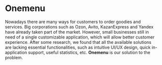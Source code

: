 # Onemenu

Nowadays there are many ways for customers to order goodies and services. Big corporations such as Ozon, Avito, KazanExpress and Yandex have already taken part of the market. However, small businesses still in need of a single customizable application, which will allow better customer experience. After some research, we found that all the available solutions are lacking essential functionalities, such as intuitive UI/UX design, quick in-application support, useful statistics, etc. **Onemenu** is our solution to the problem.
